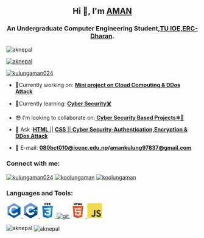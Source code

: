 <h2 align="center">Hi 👋, I'm <a href="https://github.com/aknepal">AMAN</a></h2>
<h3 align="center">An Undergraduate Computer Engineering Student,<a href="https://www.ioepc.edu.np/">TU IOE,ERC-Dharan</a>.</h3>

<p align="left"> <img src="https://komarev.com/ghpvc/?username=aknepal&label=Profile%20views&color=0e75b6&style=flat" alt="aknepal" /> </p>

<p align="left"> <a href="https://github.com/ryo-ma/github-profile-trophy"><img src="https://github-profile-trophy.vercel.app/?username=aknepal" alt="aknepal" /></a> </p>
<p align="left"> <a href="https://twitter.com/kulungaman024" target="blank"><img src="https://img.shields.io/twitter/follow/kulungaman024?logo=twitter&style=for-the-badge" alt="kulungaman024" /></a> </p>

- 🔭Currently working on: <a href=" ">**Mini project on Cloud Computing & DDos Attack**</a> 

- 🌱Currently learning:  <a href=" ">**Cyber Security☠️**</a> 

- 😎 I’m looking to collaborate on:<a href=" "> **Cyber Security Based Projects⚛🤖**</a>

- 💬 Ask :<a href="https://www.w3schools.com/html/default.asp">**HTML** ||</a> <a href="https://www.w3schools.com/css/default.asp">**CSS** || </a>  <a href="https://www.w3schools.com/css/default.asp">**Cyber Security-Authentication,Encryption & DDos Attack**</a> 

- 📩 E-mail: **080bct010@ioepc.edu.np/amankulung97837@gmail.com**

<h3 align="left">Connect with me:</h3>
<p align="left">
<a href="https://twitter.com/kulungaman024" target="blank"><img align="center" src="https://raw.githubusercontent.com/rahuldkjain/github-profile-readme-generator/master/src/images/icons/Social/twitter.svg" alt="kulungaman024" height="30" width="40" /></a>
<a href="https://fb.com/koolungaman" target="blank"><img align="center" src="https://raw.githubusercontent.com/rahuldkjain/github-profile-readme-generator/master/src/images/icons/Social/facebook.svg" alt="koolungaman" height="30" width="40" /></a>
<a href="https://instagram.com/koolungaman" target="blank"><img align="center" src="https://raw.githubusercontent.com/rahuldkjain/github-profile-readme-generator/master/src/images/icons/Social/instagram.svg" alt="koolungaman" height="30" width="40" /></a>
</p>

<h3 align="left">Languages and Tools:</h3>
<p align="left"> <a href="https://www.cprogramming.com/" target="_blank" rel="noreferrer"> <img src="https://raw.githubusercontent.com/devicons/devicon/master/icons/c/c-original.svg" alt="c" width="40" height="40"/> </a> <a href="https://www.w3schools.com/cpp/" target="_blank" rel="noreferrer"> <img src="https://raw.githubusercontent.com/devicons/devicon/master/icons/cplusplus/cplusplus-original.svg" alt="cplusplus" width="40" height="40"/> </a> <a href="https://www.w3schools.com/css/" target="_blank" rel="noreferrer"> <img src="https://raw.githubusercontent.com/devicons/devicon/master/icons/css3/css3-original-wordmark.svg" alt="css3" width="40" height="40"/> </a> <a href="https://git-scm.com/" target="_blank" rel="noreferrer"> <img src="https://www.vectorlogo.zone/logos/git-scm/git-scm-icon.svg" alt="git" width="40" height="40"/> </a> <a href="https://www.w3.org/html/" target="_blank" rel="noreferrer"> <img src="https://raw.githubusercontent.com/devicons/devicon/master/icons/html5/html5-original-wordmark.svg" alt="html5" width="40" height="40"/> </a> <a href="https://developer.mozilla.org/en-US/docs/Web/JavaScript" target="_blank" rel="noreferrer"> <img src="https://raw.githubusercontent.com/devicons/devicon/master/icons/javascript/javascript-original.svg" alt="javascript" width="40" height="40"/> </a> </p>

<p><img align="left" src="https://github-readme-stats.vercel.app/api/top-langs?username=aknepal&show_icons=true&locale=en&layout=compact" alt="aknepal" /></p>

<p>&nbsp;<img align="center" src="https://github-readme-stats.vercel.app/api?username=aknepal&show_icons=true&locale=en" alt="aknepal" /></p>
